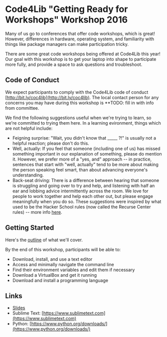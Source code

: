 # Code4Lib "Getting Ready for Workshops" Workshop 2016
Many of us go to conferences that offer code workshops, which is great! However, differences in hardware, operating system, and familiarity with things like package managers can make participation tricky. 

There are some great code workshops being offered at Code4Lib this year! Our goal with this workshop is to get your laptop into shape to participate more fully, and provide a space to ask questions and troubleshoot.

## Code of Conduct
We expect participants to comply with the Code4Lib code of conduct [http://bit.ly/coc4lib](http://bit.ly/coc4lib). The local contact person for any concerns you may have during this workshop is **TODO: fill in with info from committee.

We find the following suggestions useful when we're trying to learn, so we're committed to trying them here. In a learning evironment, things which are not helpful include:
* Feigning surprise: "Wait, you didn't know that _____ ?!" is usually not a helpful reaction; please don't do this.
* Well, actually: If you feel that someone (including one of us) has missed something important in our explanation of something, please do mention it. However, we prefer more of a "yes, and" approach -- in practice, sentences that start with "well, actually" tend to be more about making the person speaking feel smart, than about advancing everyone's understanding.
* Back-seat driving: There is a difference between hearing that someone is struggling and going over to try and help, and listening with half an ear and lobbing advice intermittently across the room. We love for people to work together and help each other out, but please engage meaningfully when you do so.
These suggestions were inspired by what used to be the Hacker School rules (now called the Recurse Center rules) -- more info [here](https://www.recurse.com/manual#sub-sec-social-rules).

## Getting Started
Here's the [outline](outline.md) of what we'll cover.

By the end of this workshop, participants will be able to:
* Download, install, and use a text editor
* Access and minimally navigate the command line
* Find their environment variables and edit them if necessary
* Download a VirtualBox and get it running
* Download and install a programming language

## Links
* [Slides](https://goo.gl/hpSTIg)
* Sublime Text: [https://www.sublimetext.com](https://www.sublimetext.com)
* Python: [https://www.python.org/downloads/](https://www.python.org/downloads/)
